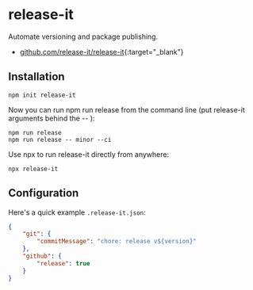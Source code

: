 # release-it

Automate versioning and package publishing.

- [github.com/release-it/release-it](https://github.com/release-it/release-it){:target="_blank"}

## Installation

```shell
npm init release-it
```

Now you can run npm run release from the command line (put release-it arguments behind the -- ):

```shell
npm run release
npm run release -- minor --ci
```

Use npx to run release-it directly from anywhere:

```shell
npx release-it
```

## Configuration

Here's a quick example `.release-it.json`:

```json
{
    "git": {
        "commitMessage": "chore: release v${version}"
    },
    "github": {
        "release": true
    }
}
```
